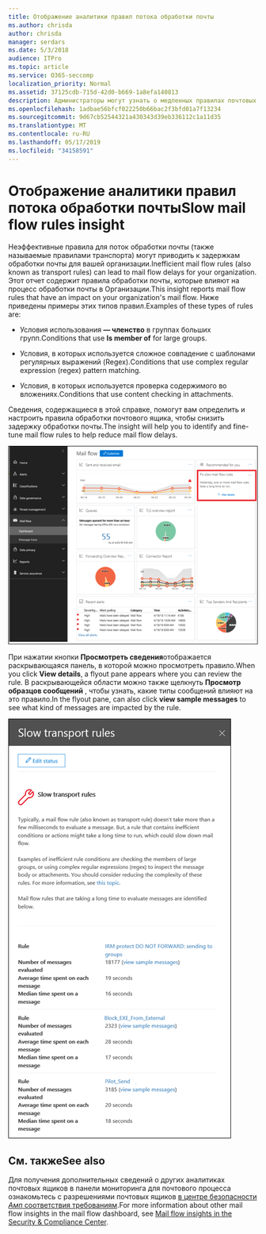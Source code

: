 ```yaml
---
title: Отображение аналитики правил потока обработки почты
ms.author: chrisda
author: chrisda
manager: serdars
ms.date: 5/3/2018
audience: ITPro
ms.topic: article
ms.service: O365-seccomp
localization_priority: Normal
ms.assetid: 37125cdb-715d-42d0-b669-1a8efa140813
description: Администраторы могут узнать о медленных правилах почтовых ящиков в панели мониторинга "почтовый ящик" в центре безопасности _Амп_ соответствия требованиям.
ms.openlocfilehash: 1adbae56bfcf022250b66bac2f3bfd01a7f13234
ms.sourcegitcommit: 9d67cb52544321a430343d39eb336112c1a11d35
ms.translationtype: MT
ms.contentlocale: ru-RU
ms.lasthandoff: 05/17/2019
ms.locfileid: "34158591"
---
```

# <a name="slow-mail-flow-rules-insight"></a><span data-ttu-id="feec2-103">Отображение аналитики правил потока обработки почты</span><span class="sxs-lookup"><span data-stu-id="feec2-103">Slow mail flow rules insight</span></span>

<span data-ttu-id="feec2-104">Неэффективные правила для поток обработки почты (также называемые правилами транспорта) могут приводить к задержкам обработки почты для вашей организации.</span><span class="sxs-lookup"><span data-stu-id="feec2-104">Inefficient mail flow rules (also known as transport rules) can lead to mail flow delays for your organization.</span></span> <span data-ttu-id="feec2-105">Этот отчет содержит правила обработки почты, которые влияют на процесс обработки почты в Организации.</span><span class="sxs-lookup"><span data-stu-id="feec2-105">This insight reports mail flow rules that have an impact on your organization's mail flow.</span></span> <span data-ttu-id="feec2-106">Ниже приведены примеры этих типов правил.</span><span class="sxs-lookup"><span data-stu-id="feec2-106">Examples of these types of rules are:</span></span>

- <span data-ttu-id="feec2-107">Условия использования **— членство** в группах больших групп.</span><span class="sxs-lookup"><span data-stu-id="feec2-107">Conditions that use **Is member of** for large groups.</span></span>

- <span data-ttu-id="feec2-108">Условия, в которых используется сложное совпадение с шаблонами регулярных выражений (Regex).</span><span class="sxs-lookup"><span data-stu-id="feec2-108">Conditions that use complex regular expression (regex) pattern matching.</span></span>

- <span data-ttu-id="feec2-109">Условия, в которых используется проверка содержимого во вложениях.</span><span class="sxs-lookup"><span data-stu-id="feec2-109">Conditions that use content checking in attachments.</span></span>

<span data-ttu-id="feec2-110">Сведения, содержащиеся в этой справке, помогут вам определить и настроить правила обработки почтового ящика, чтобы снизить задержку обработки почты.</span><span class="sxs-lookup"><span data-stu-id="feec2-110">The insight will help you to identify and fine-tune mail flow rules to help reduce mail flow delays.</span></span>

![Медленные правила почтовых ящиков в панели мониторинга почтовых ящиков в центре безопасности _Амп_ соответствие требованиям](media/1dd90faa-f065-4b10-8b47-d35dc127fc26.png)

<span data-ttu-id="feec2-112">При нажатии кнопки **Просмотреть сведения**отображается раскрывающаяся панель, в которой можно просмотреть правило.</span><span class="sxs-lookup"><span data-stu-id="feec2-112">When you click **View details**, a flyout pane appears where you can review the rule.</span></span> <span data-ttu-id="feec2-113">В раскрывающейся области можно также щелкнуть **Просмотр образцов сообщений** , чтобы узнать, какие типы сообщений влияют на это правило.</span><span class="sxs-lookup"><span data-stu-id="feec2-113">In the flyout pane, can also click **view sample messages** to see what kind of messages are impacted by the rule.</span></span>

![Раскрывающаяся панель после нажатия кнопки Просмотреть сведения в разделе медленные почтовые ящики анализ правил в панели мониторинга почтового процесса](media/2cbd43b7-1f21-4338-a70c-7b50de5c69cd.png)

## <a name="see-also"></a><span data-ttu-id="feec2-115">См. также</span><span class="sxs-lookup"><span data-stu-id="feec2-115">See also</span></span>

<span data-ttu-id="feec2-116">Для получения дополнительных сведений о других аналитиках почтовых ящиков в панели мониторинга для почтового процесса ознакомьтесь с разрешениями почтовых ящиков [в центре безопасности _Амп_ соответствия требованиям](mail-flow-insights.md).</span><span class="sxs-lookup"><span data-stu-id="feec2-116">For more information about other mail flow insights in the mail flow dashboard, see [Mail flow insights in the Security & Compliance Center](mail-flow-insights.md).</span></span>
